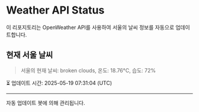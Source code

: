 
# Weather API Status

이 리포지토리는 OpenWeather API를 사용하여 서울의 날씨 정보를 자동으로 업데이트합니다.

## 현재 서울 날씨
> 서울의 현재 날씨: broken clouds, 온도: 18.76°C, 습도: 72%

⏳ 업데이트 시간: 2025-05-19 07:31:04 (UTC)

---
자동 업데이트 봇에 의해 관리됩니다.
